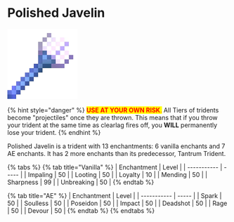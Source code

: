 # Polished Javelin

![](<../../.gitbook/assets/Polished Javelin (1).gif>)

{% hint style="danger" %}
<mark style="color:red;">**USE AT YOUR OWN RISK**</mark><mark style="color:red;">.</mark> All Tiers of tridents become "projectiles" once they are thrown. This means that if you throw your trident at the same time as clearlag fires off, you **WILL** permanently lose your trident.
{% endhint %}

Polished Javelin is a trident with 13 enchantments: 6 vanilla enchants and 7 AE enchants. It has 2 more enchants than its predecessor, Tantrum Trident.

{% tabs %}
{% tab title="Vanilla" %}
| Enchantment | Level |
| ----------- | ----- |
| Impaling    | 50    |
| Looting     | 50    |
| Loyalty     | 10    |
| Mending     | 50    |
| Sharpness   | 99    |
| Unbreaking  | 50    |
{% endtab %}

{% tab title="AE" %}
| Enchantment | Level |
| ----------- | ----- |
| Spark       | 50    |
| Soulless    | 50    |
| Poseidon    | 50    |
| Impact      | 50    |
| Deadshot    | 50    |
| Rage        | 50    |
| Devour      | 50    |
{% endtab %}
{% endtabs %}
